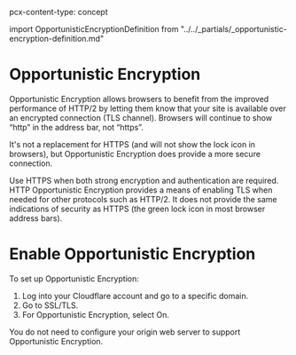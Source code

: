 
pcx-content-type: concept

import OpportunisticEncryptionDefinition from "../../_partials/_opportunistic-encryption-definition.md"

# Opportunistic Encryption

Opportunistic Encryption allows browsers to benefit from the improved performance of HTTP/2 by letting them know that your site is available over an encrypted connection (TLS channel). Browsers will continue to show “http” in the address bar, not “https”.

It's not a replacement for HTTPS (and will not show the lock icon in browsers), but Opportunistic Encryption does provide a more secure connection.

Use HTTPS when both strong encryption and authentication are required. HTTP Opportunistic Encryption provides a means of enabling TLS when needed for other protocols such as HTTP/2. It does not provide the same indications of security as HTTPS (the green lock icon in most browser address bars).

#  Enable Opportunistic Encryption

To set up Opportunistic Encryption:
1. Log into your Cloudflare account and go to a specific domain.
2. Go to SSL/TLS.
3. For Opportunistic Encryption, select On.

<Aside type="note">

You do not need to configure your origin web server to support Opportunistic Encryption.
